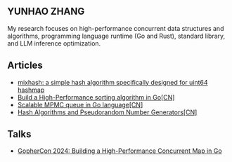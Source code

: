 ## YUNHAO ZHANG

My research focuses on high-performance concurrent data structures and algorithms, programming language runtime (Go and Rust), standard library, and LLM inference optimization.



## Articles

- [mixhash: a simple hash algorithm specifically designed for uint64 hashmap](https://github.com/zhangyunhao116/mixhash/blob/master/README.md)
- [Build a High-Performance sorting algorithm in Go[CN]](https://mp.weixin.qq.com/s/5HqfRGqPyAhFt0krPgMHOQ)
- [Scalable MPMC queue in Go language[CN]](https://github.com/zhangyunhao116/public-data/blob/master/articles/Scalable%20MPMC%20queue%20in%20Go%20language.md)
- [Hash Algorithms and Pseudorandom Number Generators[CN]](https://github.com/zhangyunhao116/public-data/blob/master/articles/Hash%20Algorithms%20and%20Pseudorandom%20Number%20Generators.md)



## Talks

- [GopherCon 2024: Building a High-Performance Concurrent Map in Go](https://www.youtube.com/watch?v=9rqoXm6wD84&list=PL2ntRZ1ySWBdtH-tLdfcDJaWABxySlkRj&index=11)
